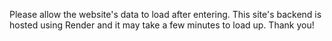 Please allow the website's data to load after entering. This site's backend is hosted using Render and it may take a few minutes to load up. Thank you!

